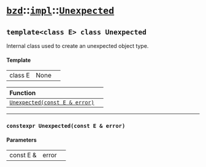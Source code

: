 # [`bzd`](../../../index.md)::[`impl`](../../index.md)::[`Unexpected`](../index.md)

## `template<class E> class Unexpected`
Internal class used to create an unexpected object type.
#### Template
||||
|---:|:---|:---|
|class E|None||

|Function||
|:---|:---|
|[`Unexpected(const E & error)`](./index.md)||
------
### `constexpr Unexpected(const E & error)`

#### Parameters
||||
|---:|:---|:---|
|const E &|error||
